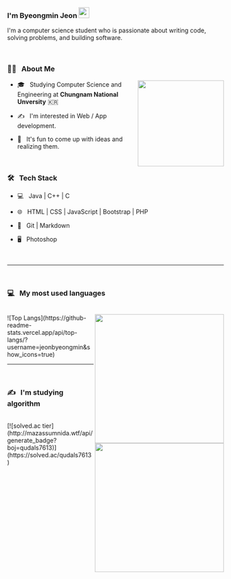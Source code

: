 ### I'm Byeongmin Jeon  <img src="https://github.com/souvikguria98/souvikguria98/blob/master/Hi.gif" width="25">


I'm a computer science student who is passionate about writing code, solving problems, and building software.


<br>


<h3> 👨🏻 &nbsp; About Me </h3>
<img src="https://media.giphy.com/media/QssGEmpkyEOhBCb7e1/giphy.gif" width="200" align='right'>

- 🎓 &nbsp; Studying Computer Science and Engineering at <b>Chungnam National Unversity</b> :kr:

- ✍️ &nbsp; I'm interested in Web / App development. 

- 🤔 &nbsp; It's fun to come up with ideas and realizing them.


<br>


<h3>🛠 &nbsp; Tech Stack</h3>


- 💻 &nbsp; Java | C++ | C 

- 🌐 &nbsp; HTML | CSS | JavaScript | Bootstrap | PHP

<!--- 🛢 &nbsp; MySQL | MongoDB -->

- 🔧 &nbsp; Git | Markdown

- 🖥 &nbsp; Photoshop

<br>

<hr>

<br>

<h3>💻 &nbsp; My most used languages </h3>

<br>

<img src="https://media.giphy.com/media/17b875GGvV9m9sLmNc/giphy.gif" width="300" align='right'>
![Top Langs](https://github-readme-stats.vercel.app/api/top-langs/?username=jeonbyeongmin&show_icons=true)

<br>



<hr>

<br>

<h3>✍️ &nbsp; I'm studying algorithm </h3>
<br>

<img src="https://media.giphy.com/media/fwbzI2kV3Qrlpkh59e/giphy.gif" width="300" align='right'>
[![solved.ac tier](http://mazassumnida.wtf/api/generate_badge?boj=qudals7613)](https://solved.ac/qudals7613)

<br>
